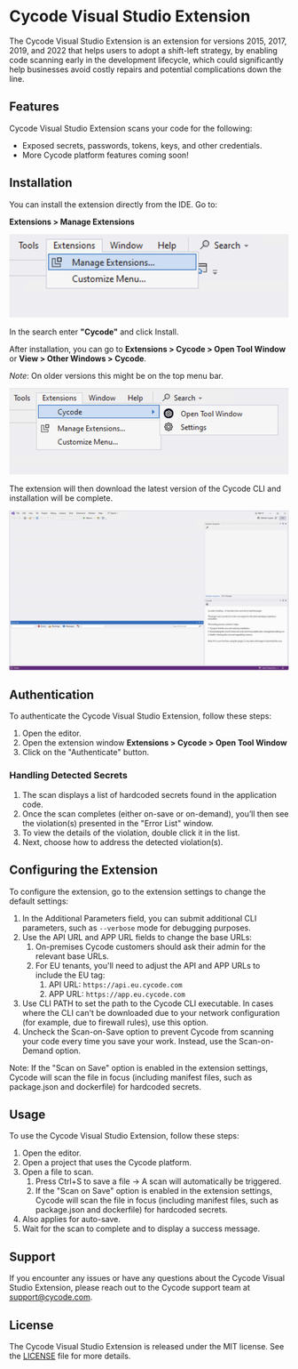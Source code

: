 # Cycode Visual Studio Extension

The Cycode Visual Studio Extension is an extension for versions 2015, 2017, 2019, and 2022 that helps users to adopt a shift-left strategy, by enabling code scanning early in the development lifecycle, which could significantly help businesses avoid costly repairs and potential complications down the line.

## Features

Cycode Visual Studio Extension scans your code for the following:

* Exposed secrets, passwords, tokens, keys, and other credentials.
* More Cycode platform features coming soon!

## Installation

You can install the extension directly from the IDE. Go to:

**Extensions > Manage Extensions**

![Manage Extensions](https://raw.githubusercontent.com/cycodehq/visual-studio-extension/main/.github/images/manage_extensions.png)

In the search enter **"Cycode"** and click Install.

After installation, you can go to  **Extensions > Cycode > Open Tool Window** or **View > Other Windows > Cycode**.

_Note_: On older versions this might be on the top menu bar.

![Open Tool Window](https://raw.githubusercontent.com/cycodehq/visual-studio-extension/main/.github/images/open_tool_window.png)

The extension will then download the latest version of the Cycode CLI and installation will be complete.

![Extension Loading](https://raw.githubusercontent.com/cycodehq/visual-studio-extension/main/.github/images/extension_loading.png)

## Authentication

To authenticate the Cycode Visual Studio Extension, follow these steps:

1. Open the editor.
2. Open the extension window **Extensions > Cycode > Open Tool Window**
3. Click on the "Authenticate" button.

### Handling Detected Secrets

1. The scan displays a list of hardcoded secrets found in the application code.
2. Once the scan completes (either on-save or on-demand), you’ll then see the violation(s) presented in the "Error List" window.
3. To view the details of the violation, double click it in the list.
4. Next, choose how to address the detected violation(s).

## Configuring the Extension

To configure the extension, go to the extension settings to change the default settings:

1. In the Additional Parameters field, you can submit additional CLI parameters, such as `--verbose` mode for debugging purposes.
2. Use the API URL and APP URL fields to change the base URLs:
    1. On-premises Cycode customers should ask their admin for the relevant base URLs.
    2. For EU tenants, you'll need to adjust the API and APP URLs to include the EU tag:
        1. API URL: `https://api.eu.cycode.com`
        2. APP URL: `https://app.eu.cycode.com`
3. Use CLI PATH to set the path to the Cycode CLI executable. In cases where the CLI can't be downloaded due to your network configuration (for example, due to firewall rules), use this option.
4. Uncheck the Scan-on-Save option to prevent Cycode from scanning your code every time you save your work. Instead, use the Scan-on-Demand option.

Note: If the "Scan on Save" option is enabled in the extension settings, Cycode will scan the file in focus (including manifest files, such as package.json and dockerfile) for hardcoded secrets.

## Usage

To use the Cycode Visual Studio Extension, follow these steps:

1. Open the editor.
2. Open a project that uses the Cycode platform.
3. Open a file to scan.
    1. Press Ctrl+S to save a file → A scan will automatically be triggered.
    2. If the "Scan on Save" option is enabled in the extension settings, Cycode will scan the file in focus (including manifest files, such as package.json and dockerfile) for hardcoded secrets.
4. Also applies for auto-save.
5. Wait for the scan to complete and to display a success message.

## Support

If you encounter any issues or have any questions about the Cycode Visual Studio Extension, please reach out to the Cycode support team at support@cycode.com.

## License

The Cycode Visual Studio Extension is released under the MIT license. See the [LICENSE](https://github.com/cycodehq/visual-studio-extension/blob/main/LICENSE) file for more details.

